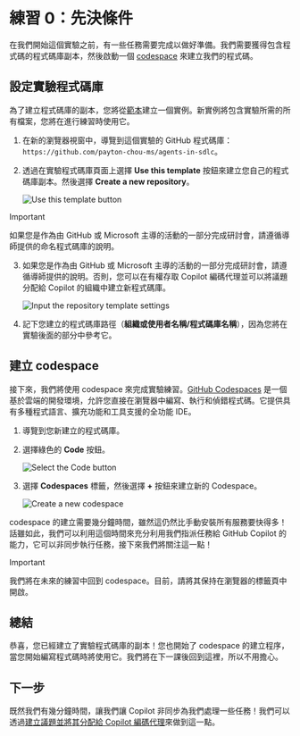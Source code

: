 # 練習 0：先決條件

在我們開始這個實驗之前，有一些任務需要完成以做好準備。我們需要獲得包含程式碼的程式碼庫副本，然後啟動一個 [codespace](https://github.com/features/codespaces) 來建立我們的程式碼。

## 設定實驗程式碼庫

為了建立程式碼庫的副本，您將從[範本](https://docs.github.com/en/repositories/creating-and-managing-repositories/creating-a-template-repository)建立一個實例。新實例將包含實驗所需的所有檔案，您將在進行練習時使用它。

1. 在新的瀏覽器視窗中，導覽到這個實驗的 GitHub 程式碼庫：`https://github.com/payton-chou-ms/agents-in-sdlc`。
2. 透過在實驗程式碼庫頁面上選擇 **Use this template** 按鈕來建立您自己的程式碼庫副本。然後選擇 **Create a new repository**。

    ![Use this template button](images/use-template.png)

> [!IMPORTANT]
> 如果您是作為由 GitHub 或 Microsoft 主導的活動的一部分完成研討會，請遵循導師提供的命名程式碼庫的說明。

3. 如果您是作為由 GitHub 或 Microsoft 主導的活動的一部分完成研討會，請遵循導師提供的說明。否則，您可以在有權存取 Copilot 編碼代理並可以將議題分配給 Copilot 的組織中建立新程式碼庫。

    ![Input the repository template settings](images/repository-template-settings.png)

4. 記下您建立的程式碼庫路徑（**組織或使用者名稱/程式碼庫名稱**），因為您將在實驗後面的部分中參考它。

## 建立 codespace

接下來，我們將使用 codespace 來完成實驗練習。[GitHub Codespaces](https://github.com/features/codespaces) 是一個基於雲端的開發環境，允許您直接在瀏覽器中編寫、執行和偵錯程式碼。它提供具有多種程式語言、擴充功能和工具支援的全功能 IDE。

1. 導覽到您新建立的程式碼庫。
2. 選擇綠色的 **Code** 按鈕。

    ![Select the Code button](images/code-button.png)

3. 選擇 **Codespaces** 標籤，然後選擇 **+** 按鈕來建立新的 Codespace。

    ![Create a new codespace](images/create-codespace.png)

codespace 的建立需要幾分鐘時間，雖然這仍然比手動安裝所有服務要快得多！話雖如此，我們可以利用這個時間來充分利用我們指派任務給 GitHub Copilot 的能力，它可以非同步執行任務，接下來我們將關注這一點！

> [!IMPORTANT]
> 我們將在未來的練習中回到 codespace。目前，請將其保持在瀏覽器的標籤頁中開啟。

## 總結

恭喜，您已經建立了實驗程式碼庫的副本！您也開始了 codespace 的建立程序，當您開始編寫程式碼時將使用它。我們將在下一課後回到這裡，所以不用擔心。

## 下一步

既然我們有幾分鐘時間，讓我們讓 Copilot 非同步為我們處理一些任務！我們可以透過[建立議題並將其分配給 Copilot 編碼代理](./1-copilot-coding-agent.zh-TW.md)來做到這一點。
